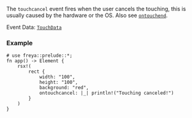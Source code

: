 The `touchcancel` event fires when the user cancels the touching, this is
usually caused by the hardware or the OS. Also see
[`ontouchend`](crate::elements::ontouchend).

Event Data: [`TouchData`](crate::events::TouchData)

### Example

```rust, no_run
# use freya::prelude::*;
fn app() -> Element {
    rsx!(
        rect {
            width: "100",
            height: "100",
            background: "red",
            ontouchcancel: |_| println!("Touching canceled!")
        }
    )
}
```
